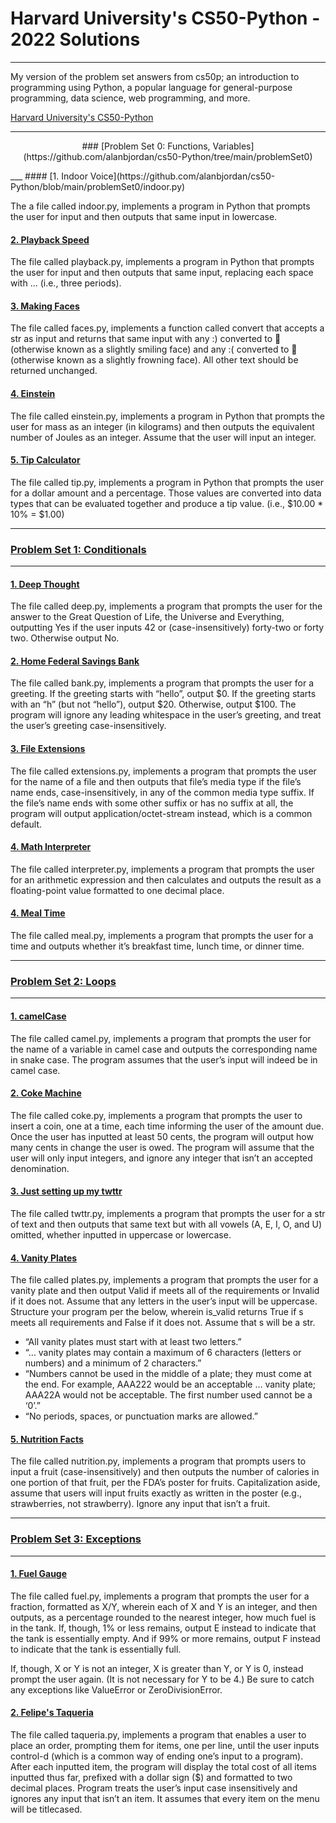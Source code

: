 # Harvard University's CS50-Python - 2022 Solutions

___

My version of the problem set answers from cs50p; an introduction to programming using Python, a popular language for general-purpose programming, data science, web programming, and more.

[Harvard University's CS50-Python](https://www.edx.org/course/cs50s-introduction-to-programming-with-python)

___
<p style="text-align: center;"> ### [Problem Set 0: Functions, Variables](https://github.com/alanbjordan/cs50-Python/tree/main/problemSet0) <p>
___
#### [1. Indoor Voice](https://github.com/alanbjordan/cs50-Python/blob/main/problemSet0/indoor.py)

The a file called indoor.py, implements a program in Python that prompts the user for input and then outputs that same input in lowercase. 

#### [2. Playback Speed](https://github.com/alanbjordan/cs50-Python/blob/main/problemSet0/playback.py)

The file called playback.py, implements a program in Python that prompts the user for input and then outputs that same input, replacing each space with ... (i.e., three periods).

#### [3. Making Faces](https://github.com/alanbjordan/cs50-Python/blob/main/problemSet0/faces.py)

The file called faces.py, implements a function called convert that accepts a str as input and returns that same input with any :) converted to 🙂 (otherwise known as a slightly smiling face) and any :( converted to 🙁 (otherwise known as a slightly frowning face). All other text should be returned unchanged.

#### [4. Einstein](https://github.com/alanbjordan/cs50-Python/blob/main/problemSet0/einstein.py)

The file called einstein.py, implements a program in Python that prompts the user for mass as an integer (in kilograms) and then outputs the equivalent number of Joules as an integer. Assume that the user will input an integer.

#### [5. Tip Calculator](https://github.com/alanbjordan/cs50-Python/blob/main/problemSet0/tip.py)

The file called tip.py, implements a program in Python that prompts the user for a dollar amount and a percentage. Those values are converted into data types that can be evaluated together and produce a tip value. (i.e., $10.00 * 10% = $1.00)
___

### [Problem Set 1: Conditionals](https://github.com/alanbjordan/cs50-Python/tree/main/problemSet1)

___
#### [1. Deep Thought](https://github.com/alanbjordan/cs50-Python/blob/main/problemSet1/deep.py)

The file called deep.py, implements a program that prompts the user for the answer to the Great Question of Life, the Universe and Everything, outputting Yes if the user inputs 42 or (case-insensitively) forty-two or forty two. Otherwise output No.

#### [2. Home Federal Savings Bank](https://github.com/alanbjordan/cs50-Python/blob/main/problemSet1/bank.py)

The file called bank.py, implements a program that prompts the user for a greeting. If the greeting starts with “hello”, output $0. If the greeting starts with an “h” (but not “hello”), output $20. Otherwise, output $100. The program will ignore any leading whitespace in the user’s greeting, and treat the user’s greeting case-insensitively.

#### [3. File Extensions](https://github.com/alanbjordan/cs50-Python/blob/main/problemSet1/extensions.py)

The file called extensions.py, implements a program that prompts the user for the name of a file and then outputs that file’s media type if the file’s name ends, case-insensitively, in any of the common media type suffix. If the file’s name ends with some other suffix or has no suffix at all, the program will output application/octet-stream instead, which is a common default.

#### [4. Math Interpreter](https://github.com/alanbjordan/cs50-Python/blob/main/problemSet1/interpreter.py)

The file called interpreter.py, implements a program that prompts the user for an arithmetic expression and then calculates and outputs the result as a floating-point value formatted to one decimal place. 

#### [4. Meal Time](https://github.com/alanbjordan/cs50-Python/blob/main/problemSet1/meal.py)

The file called meal.py, implements a program that prompts the user for a time and outputs whether it’s breakfast time, lunch time, or dinner time.

___

### [Problem Set 2: Loops](https://github.com/alanbjordan/cs50-Python/tree/main/problemSet2)

___
#### [1. camelCase](https://github.com/alanbjordan/cs50-Python/blob/main/problemSet2/camel.py)

The file called camel.py, implements a program that prompts the user for the name of a variable in camel case and outputs the corresponding name in snake case. The program assumes that the user’s input will indeed be in camel case.

#### [2. Coke Machine](https://github.com/alanbjordan/cs50-Python/blob/main/problemSet2/coke.py)

The file called coke.py, implements a program that prompts the user to insert a coin, one at a time, each time informing the user of the amount due. Once the user has inputted at least 50 cents, the program will output how many cents in change the user is owed. The program will assume that the user will only input integers, and ignore any integer that isn’t an accepted denomination.

#### [3. Just setting up my twttr](https://github.com/alanbjordan/cs50-Python/blob/main/problemSet2/twttr.py)

The file called twttr.py, implements a program that prompts the user for a str of text and then outputs that same text but with all vowels (A, E, I, O, and U) omitted, whether inputted in uppercase or lowercase.

#### [4. Vanity Plates](https://github.com/alanbjordan/cs50-Python/blob/main/problemSet2/plates.py)

The file called plates.py, implements a program that prompts the user for a vanity plate and then output Valid if meets all of the requirements or Invalid if it does not. Assume that any letters in the user’s input will be uppercase. Structure your program per the below, wherein is_valid returns True if s meets all requirements and False if it does not. Assume that s will be a str. 
- “All vanity plates must start with at least two letters.”
- “… vanity plates may contain a maximum of 6 characters (letters or numbers) and a minimum of 2 characters.”
- “Numbers cannot be used in the middle of a plate; they must come at the end. For example, AAA222 would be an acceptable … vanity plate; AAA22A would not be acceptable. The first number used cannot be a ‘0’.”
- “No periods, spaces, or punctuation marks are allowed.”

#### [5. Nutrition Facts](https://github.com/alanbjordan/cs50-Python/blob/main/problemSet2/nutrition.py)

The file called nutrition.py, implements a program that prompts users to input a fruit (case-insensitively) and then outputs the number of calories in one portion of that fruit, per the FDA’s poster for fruits. Capitalization aside, assume that users will input fruits exactly as written in the poster (e.g., strawberries, not strawberry). Ignore any input that isn’t a fruit.

___

### [Problem Set 3: Exceptions](https://github.com/alanbjordan/cs50-Python/tree/main/problemSet3)

___

#### [1. Fuel Gauge](https://github.com/alanbjordan/cs50-Python/blob/main/problemSet3/fuel.py)

The file called fuel.py, implements a program that prompts the user for a fraction, formatted as X/Y, wherein each of X and Y is an integer, and then outputs, as a percentage rounded to the nearest integer, how much fuel is in the tank. If, though, 1% or less remains, output E instead to indicate that the tank is essentially empty. And if 99% or more remains, output F instead to indicate that the tank is essentially full.

If, though, X or Y is not an integer, X is greater than Y, or Y is 0, instead prompt the user again. (It is not necessary for Y to be 4.) Be sure to catch any exceptions like ValueError or ZeroDivisionError.

#### [2. Felipe's Taqueria](https://github.com/alanbjordan/cs50-Python/blob/main/problemSet3/taqueria.py)

The file called taqueria.py, implements a program that enables a user to place an order, prompting them for items, one per line, until the user inputs control-d (which is a common way of ending one’s input to a program). After each inputted item, the program will display the total cost of all items inputted thus far, prefixed with a dollar sign ($) and formatted to two decimal places. Program treats the user’s input case insensitively and ignores any input that isn’t an item. It assumes that every item on the menu will be titlecased.
